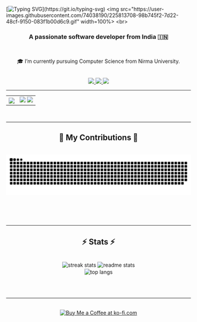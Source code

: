 [![Typing SVG](https://readme-typing-svg.herokuapp.com?font=Poppins&weight=500&size=25&pause=1000&color=FFFFFF&background=010019BA&center=true&vCenter=true&width=1000&height=150&lines=Hey+there!;My+name+is+Vedant+Kavar.;I'm+a+Computer+Science+enthusiast%2C+exploring+and+building+scalable+solutions.;Nice+meeting+you!+Feel+free+to+reach+out.)](https://git.io/typing-svg)
<img src="https://user-images.githubusercontent.com/74038190/225813708-98b745f2-7d22-48cf-9150-083f1b00d6c9.gif" width=100%>
<br>



<h3 align="center">A passionate software developer from India 🇮🇳</h3>

<br/>

<div align="center">
 
 🎓 I’m currently pursuing Computer Science from Nirma University.

</div>

 <br/>
 
<div align="center"> 
  <a href="mailto:pedro.sales.muniz@gmail.com">
    <img src="https://img.shields.io/badge/Gmail-333333?style=for-the-badge&logo=gmail&logoColor=red" />
  </a>
  <a href="https://linkedin.com/in/pedro-sales-muniz" target="_blank">
    <img src="https://img.shields.io/badge/LinkedIn-0077B5?style=for-the-badge&logo=linkedin&logoColor=white" target="_blank" />
  </a>
  <a href="https://salesp07.github.io" target="_blank">
     <img src="https://img.shields.io/badge/Portfolio-FF5722?style=for-the-badge&logo=todoist&logoColor=white" target="_blank" /> <!-- sqlite, safari, google-chrome are other good icon options -->
  </a>
</div>

 <hr/>


 




<table style="border: none; border-collapse: collapse;">
  <tr style="border: none;">
    <td style="border: none;"><img src="https://github.com/user-attachments/assets/fddcdbcd-5ea2-4416-9f59-ca7fd9394aca" width="300" align="center"></td>
    <td style="border: none;">
      <div align="center">
        <img src="https://skillicons.dev/icons?i=react,bootstrap,mui,html,css,vscode,github,figma,tailwind,git,r" />
        <img src="https://skillicons.dev/icons?i=nodejs,python,javascript,typescript,express,firebase,mongodb,c,java,nextjs,mysql,flask" /><br>
      </div>
    </td>
  </tr>
</table>




<br/>
<hr/>

<div align="center">
  <h2>🐍 My Contributions 🐍</h2>
  <br>
  <img alt="snake eating my contributions" src="https://raw.githubusercontent.com/salesp07/salesp07/output/github-contribution-grid-snake.svg" />
  
  <br/><br/><br/>
</div>

<hr/>

<h2 align="center">⚡ Stats ⚡</h2>
<br>
<div align=center>
  <img width=390 src="https://github-readme-streak-stats-salesp07.vercel.app/?user=salesp07&count_private=true&theme=react&border_radius=10" alt="streak stats"/>
  <img width=390 src="https://github-readme-stats-salesp07.vercel.app/api?username=salesp07&count_private=true&show_icons=true&theme=react&rank_icon=github&border_radius=10" alt="readme stats" />
  <br/>
  <img width=325 align="center" src="https://github-readme-stats-salesp07.vercel.app/api/top-langs/?username=salesp07&hide=HTML&langs_count=8&layout=compact&theme=react&border_radius=10&size_weight=0.5&count_weight=0.5&exclude_repo=github-readme-stats" alt="top langs" />
</div>

<br/><br/>

<hr/>

<br/>

<div align="center">
<a href='https://ko-fi.com/V7V4RAK9C' target='_blank'><img height='64' style='border:0px;height:64px;' src='https://storage.ko-fi.com/cdn/kofi1.png?v=3' border='0' alt='Buy Me a Coffee at ko-fi.com' /></a>
</div>

<br/>
